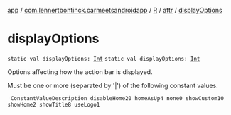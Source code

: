 [app](../../../index.md) / [com.lennertbontinck.carmeetsandroidapp](../../index.md) / [R](../index.md) / [attr](index.md) / [displayOptions](./display-options.md)

# displayOptions

`static val displayOptions: `[`Int`](https://kotlinlang.org/api/latest/jvm/stdlib/kotlin/-int/index.html)
`static val displayOptions: `[`Int`](https://kotlinlang.org/api/latest/jvm/stdlib/kotlin/-int/index.html)

Options affecting how the action bar is displayed.

Must be one or more (separated by '|') of the following constant values.

     ConstantValueDescription disableHome20 homeAsUp4 none0 showCustom10 showHome2 showTitle8 useLogo1

